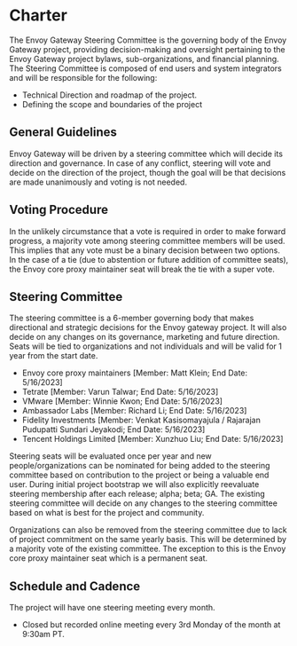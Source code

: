 # Charter
The Envoy Gateway Steering Committee is the governing body of the Envoy Gateway project,
providing decision-making and oversight pertaining to the Envoy Gateway project bylaws,
sub-organizations, and financial planning. The Steering Committee is composed of end
users and system integrators and will be responsible for the following:

- Technical Direction and roadmap of the project.
- Defining the scope and boundaries of the project

## General Guidelines
Envoy Gateway will be driven by a steering committee which will decide its direction and
governance. In case of any conflict, steering will vote and decide on the direction of
the project, though the goal will be that decisions are made unanimously and voting is
not needed.

## Voting Procedure
In the unlikely circumstance that a vote is required in order to make forward progress,
a majority vote among steering committee members will be used. This implies that any vote
must be a binary decision between two options. In the case of a tie (due to abstention or
future addition of committee seats), the Envoy core proxy maintainer seat will break the
tie with a super vote.

## Steering Committee
The steering committee is a 6-member governing body that makes directional and strategic
decisions for the Envoy gateway project. It will also decide on any changes on its
governance, marketing and future direction. Seats will be tied to organizations and not
individuals and will be valid for 1 year from the start date.

- Envoy core proxy maintainers [Member: Matt Klein; End Date: 5/16/2023]
- Tetrate [Member: Varun Talwar; End Date: 5/16/2023]
- VMware [Member: Winnie Kwon; End Date: 5/16/2023]
- Ambassador Labs [Member: Richard Li; End Date: 5/16/2023]
- Fidelity Investments [Member: Venkat Kasisomayajula / Rajarajan Pudupatti Sundari Jeyakodi; End Date: 5/16/2023]
- Tencent Holdings Limited [Member: Xunzhuo Liu; End Date: 5/16/2023]

Steering seats will be evaluated once per year and new people/organizations can be nominated
for being added to the steering committee based on contribution to the project or being a
valuable end user. During initial project bootstrap we will also explicitly reevaluate steering
membership after each release; alpha; beta; GA. The existing steering committee will decide
on any changes to the steering committee based on what is best for the project and community.

Organizations can also be removed from the steering committee due to lack of project commitment
on the same yearly basis. This will be determined by a majority vote of the existing committee.
The exception to this is the Envoy core proxy maintainer seat which is a permanent seat.

## Schedule and Cadence
The project will have one steering meeting every month.

- Closed but recorded online meeting every 3rd Monday of the month at 9:30am PT.
